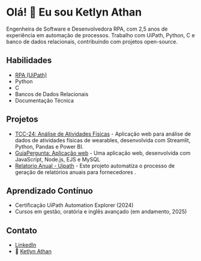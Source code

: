 # Olá! 👋 Eu sou Ketlyn Athan

Engenheira de Software e Desenvolvedora RPA, com 2,5 anos de experiência em automação de processos. Trabalho com UiPath, Python, C e banco de dados relacionais, contribuindo com projetos open-source.

## Habilidades
- [RPA (UiPath)](https://github.com/user-attachments/assets/6a349912-b785-4751-a50e-bab79cac42a)
- Python
- C
- Bancos de Dados Relacionais
- Documentação Técnica

## Projetos
- [TCC-24: Análise de Atividades Físicas](https://github.com/ketlynathan/TCC-24) - Aplicação web para análise de dados de atividades físicas de wearables, desenvolvida com Streamlit, Python, Pandas e Power BI.
- [GuiaPergunta: Aplicação web](https://github.com/ketlynathan/guiaPergunta) - Uma aplicação web, desenvolvida com JavaScript, Node.js, EJS e MySQL
- [Relatorio Anual - Uipath](https://github.com/ketlynathan/RPA) - Este projeto automatiza o processo de geração de relatórios anuais para fornecedores .

## Aprendizado Contínuo
- Certificação UiPath Automation Explorer (2024)
- Cursos em gestão, oratória e inglês avançado (em andamento, 2025)

## Contato
- [LinkedIn](https://www.linkedin.com/in/ketlyn-athan-633a41187/)
- 📧 [Ketlyn Athan](mailto:ketlynathan99@outlook.com)

